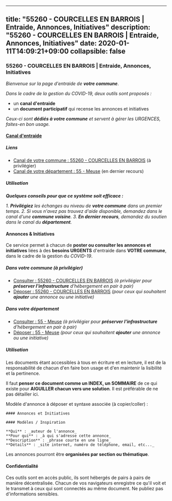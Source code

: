 
---
title: "55260 - COURCELLES EN BARROIS | Entraide, Annonces, Initiatives"
description: "55260 - COURCELLES EN BARROIS | Entraide, Annonces, Initiatives"
date: 2020-01-11T14:09:21+09:00
collapsible: false
---

### 55260 - COURCELLES EN BARROIS | Entraide, Annonces, Initiatives

_Bienvenue sur la page d'entraide de **votre commune**_.

_Dans le cadre de la gestion du COVID-19, deux outils sont proposés :_

- un **canal d'entraide**
- un **document participatif** qui recense les annonces et initiatives

_Ceux-ci sont **dédiés à votre commune** et servent à gérer les URGENCES, faites-en bon usage._

#### [Canal d'entraide](https://entraide.stopcoronavirus.tech/#/channel/55260_courcelles-en-barrois)

##### Liens

- [Canal de votre commune : 55260 	- COURCELLES EN BARROIS](https://entraide.stopcoronavirus.tech/#/channel/55260_courcelles-en-barrois) (à privilégier)
- [Canal de votre département : 55 	- Meuse](https://entraide.stopcoronavirus.tech/#/channel/55_meuse) (en dernier recours)

##### Utilisation

_**Quelques conseils pour que ce système soit efficace :**_

_1. **Privilégiez** les échanges au niveau de **votre commune** dans un premier temps._
_2. Si vous n'avez pas trouvez d'aide disponible, demandez dans le canal d'une **commune voisine**._
_3. **En dernier recours**, demandez du soutien dans le canal du **département**._

#### Annonces & Initiatives


Ce service permet à chacun de **poster ou consulter les annonces et initiatives** liées à des **besoins
URGENTS** d'entraide dans **VOTRE commune**, dans le cadre de la gestion du _COVID-19_.

##### Dans votre commune (à privilégier)

- [Consulter : 55260 	- COURCELLES EN BARROIS](https://docs.stopcoronavirus.tech/r/markdown/55260_courcelles-en-barrois/4XTTM6ZSF9nHTVFgieTBXri18gACXo4ZxEgffrpP3QizaKAnf) _(à privilégier pour **préserver l'infrastructure** d'hébergement en pair à pair)_
- [Déposer : 55260 	- COURCELLES EN BARROIS](https://docs.stopcoronavirus.tech/w/markdown/55260_courcelles-en-barrois/4XTTM6ZSF9nHTVFgieTBXri18gACXo4ZxEgffrpP3QizaKAnf-K3TgUwg598ro4o2N3MFRDUqVa9i1j59WfDjQ5iBckXtPaSq2XpYBm3f1H5K4JyZXjeq3swgLDsfxkSviZ997g2AcFBdR6ksKHZv37TU8yJCEMq8ywx873DA2rFLke6kJjSDjUKHV) _(pour ceux qui souhaitent **ajouter** une annonce ou une initiative)_

##### Dans votre département

- [Consulter : 55 	- Meuse](https://docs.stopcoronavirus.tech/r/markdown/55_meuse/4XTTMAZogFYjc3kPXRennqTqpKaxy3grEwemFqg29rwkrPVit) _(à privilégier pour **préserver l'infrastructure** d'hébergement en pair à pair)_
- [Déposer : 55 	- Meuse](https://docs.stopcoronavirus.tech/w/markdown/55_meuse/4XTTMAZogFYjc3kPXRennqTqpKaxy3grEwemFqg29rwkrPVit-K3TgUKFK4U3KduRmUzLc9vHoSRQG77sF2Wbs3cyWXobZcgb6TfASJcGDPror5ZZanBF6Mpjeq1Ushd16Pu9ha9F7F38qzhQqES3b79Xt7LuU1tzmWNED66pWnroExmsHxWtFur2G) _(pour ceux qui souhaitent **ajouter** une annonce ou une initiative)_


##### Utilisation

Les documents étant accessibles à tous en écriture et en lecture, il est de la
responsabilité de chacun d'en faire bon usage et d'en maintenir la lisibilité
et la pertinence.

Il faut **penser ce document comme un INDEX, un SOMMAIRE** de ce qui existe
pour **AIGUILLER chacun vers une solution**. Il est préférable de ne pas détailler ici.

Modèle d'annonce à déposer et syntaxe associée (à copier/coller) :

    #### Annonces et Initiatives

    #### Modèles / Inspiration

    **Qui** : _auteur de l'annonce_
    **Pour qui** : _à qui s'adresse cette annonce_
    **Description** : _phrase courte en une ligne_
    **Détails** : _site internet, numéro de téléphone, email, etc..._


Les annonces pourront être **organisées par section ou thématique**.

#### Confidentialité

Ces outils sont en accès public, ils sont hébergés de pairs à pairs de manière décentralisée.
Chacun de vos navigateurs enregistre ce qu'il voit et le transmet à ceux qui sont connectés au même document.
Ne publiez pas d'informations sensibles.
